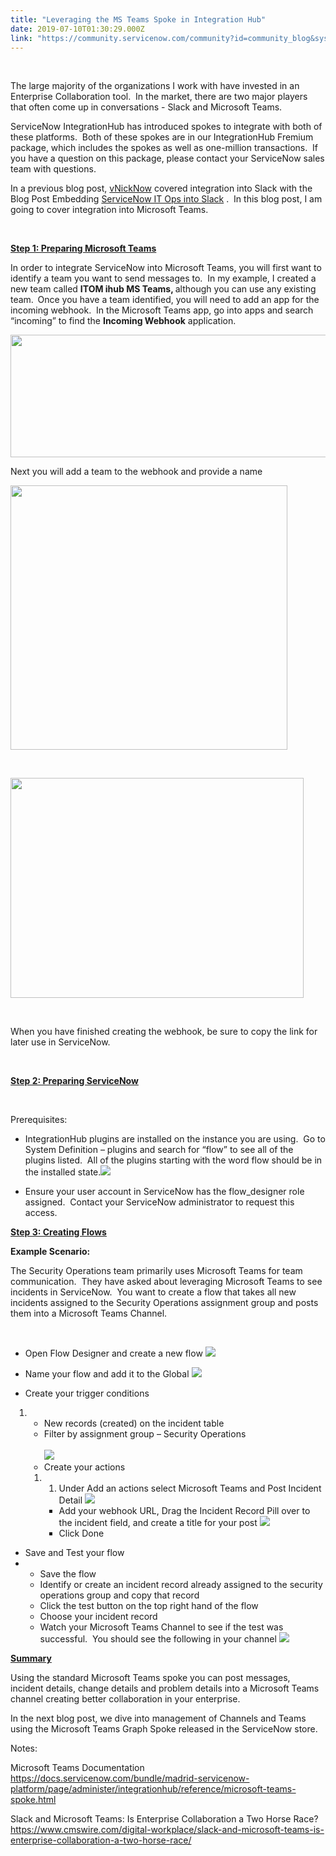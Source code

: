 ```yaml
---
title: "Leveraging the MS Teams Spoke in Integration Hub"
date: 2019-07-10T01:30:29.000Z
link: "https://community.servicenow.com/community?id=community_blog&sys_id=3ca3a969db62bfc0d82ffb2439961962"
---
```

<p> </p>
<p><span style="font-weight: 400;">The large majority of the organizations I work with have invested in an Enterprise Collaboration tool.  In the market, there are two major players that often come up in conversations</span><span style="font-weight: 400;"> - </span><span style="font-weight: 400;">Slack and Microsoft Teams.  <br /></span></p>
<p><span style="font-weight: 400;">ServiceNow IntegrationHub has introduced spokes to integrate with both of these platforms.  Both of these spokes are in our IntegrationHub Fremium package</span><span style="font-weight: 400;">, </span><span style="font-weight: 400;">which includes the spokes as well as </span><span style="font-weight: 400;">one-</span><span style="font-weight: 400;">million transactions.  If you have a question on this package, please contact your ServiceNow sales team with questions.  <br /></span></p>
<p><span style="font-weight: 400;">In a previous blog post, </span><a href="https://community.servicenow.com/community?id&#61;community_user_profile&amp;user&#61;86001225db581fc09c9ffb651f9619ab" rel="nofollow"><span style="font-weight: 400;">vNickNow</span></a><span style="font-weight: 400;"> covered integration into Slack with the Blog Post Embedding </span><a href="https://community.servicenow.com/community?id&#61;community_blog&amp;sys_id&#61;d97f2f52dbd82300d58ea345ca961914" rel="nofollow"><span style="font-weight: 400;">ServiceNow IT Ops into Slack</span></a><span style="font-weight: 400;"> .  In this blog post, I am going to cover integration into Microsoft Teams.  <br /></span></p>
<p> </p>
<p><span style="text-decoration: underline;"><strong>Step 1: Preparing Microsoft Teams</strong></span></p>
<p><span style="font-weight: 400;">In order to integrate ServiceNow into Microsoft Teams, you will first want to identify a team you want to send messages to.  In my example, I created a new team called </span><strong>ITOM ihub MS Teams, </strong><span style="font-weight: 400;">although you can use any existing team.</span><strong>  </strong><span style="font-weight: 400;">Once you have a team identified, you will need to add an app for the incoming webhook.  In the Microsoft Teams app</span><span style="font-weight: 400;">, </span><span style="font-weight: 400;">go into apps and search </span><span style="font-weight: 400;">“</span><span style="font-weight: 400;">incoming</span><span style="font-weight: 400;">”</span><span style="font-weight: 400;"> to find the </span><strong>Incoming Webhook</strong><span style="font-weight: 400;"> application.  </span></p>
<p><img style="max-width: 100%; max-height: 480px;" src="https://community.servicenow.com/fca02e44db32f7c01cd8a345ca9619fb.iix" width="644" height="196" /></p>
<p>Next you will add a team to the webhook and provide a name</p>
<p><img style="max-width: 100%; max-height: 480px;" src="https://community.servicenow.com/9bc0ae48db32f7c01cd8a345ca961947.iix" width="443" height="423" /></p>
<p> </p>
<p><img style="max-width: 100%; max-height: 480px;" src="https://community.servicenow.com/50f0e28cdb32f7c01cd8a345ca9619f6.iix" width="469" height="352" /></p>
<p> </p>
<p>When you have finished creating the webhook, be sure to copy the link for later use in ServiceNow.</p>
<p> </p>
<p><strong><u>Step 2: Preparing ServiceNow</u></strong></p>
<p> </p>
<p>Prerequisites:</p>
<ul><li>IntegrationHub plugins are installed on the instance you are using.  Go to System Definition – plugins and search for “flow” to see all of the plugins listed.  All of the plugins starting with the word flow should be in the installed state.<img style="max-width: 100%; max-height: 480px;" src="https://community.servicenow.com/b1316ac0db72f7c01cd8a345ca9619b6.iix" /></li></ul>
<ul><li>Ensure your user account in ServiceNow has the flow_designer role assigned.  Contact your ServiceNow administrator to request this access.</li></ul>
<p><strong><span style="text-decoration: underline;">Step 3: Creating Flows</span> </strong></p>
<p><strong>Example Scenario:</strong></p>
<p>The Security Operations team primarily uses Microsoft Teams for team communication.  They have asked about leveraging Microsoft Teams to see incidents in ServiceNow.  You want to create a flow that takes all new incidents assigned to the Security Operations assignment group and posts them into a Microsoft Teams Channel. </p>
<p> </p>
<ul><li>Open Flow Designer and create a new flow <img style="max-width: 100%; max-height: 480px;" src="https://community.servicenow.com/05912ac8db72f7c01cd8a345ca961992.iix" /></li></ul>
<ul><li>Name your flow and add it to the Global <img style="max-width: 100%; max-height: 480px;" src="https://community.servicenow.com/09b12200dbb2f7c01cd8a345ca961934.iix" /></li></ul>
<ul><li>Create your trigger conditions</li></ul>
<ol style="padding-left: 30px;"><li><ul><li>New records (created) on the incident table</li></ul>
<ul><li>Filter by assignment group – Security Operations <br /><br /><img style="max-width: 100%; max-height: 480px;" src="https://community.servicenow.com/6912aec4dbb2f7c01cd8a345ca961945.iix" /></li></ul>
<ul><li>Create your actions</li></ul>
<ol><li><ol><li>Under Add an actions select Microsoft Teams and Post Incident Detail <img style="max-width: 100%; max-height: 480px;" src="https://community.servicenow.com/5bd2a248dbf2f7c01cd8a345ca96196a.iix" /></li></ol>
<ul><li>Add your webhook URL, Drag the Incident Record Pill over to the incident field, and create a title for your post <img style="max-width: 100%; max-height: 480px;" src="https://community.servicenow.com/f303e2c8dbf2f7c01cd8a345ca96191e.iix" /></li></ul>
<ul><li>Click Done</li></ul>
</li></ol>
</li></ol>
<ul><li>Save and Test your flow</li><li><ul><li>Save the flow</li><li>Identify or create an incident record already assigned to the security operations group and copy that record</li><li>Click the test button on the top right hand of the flow</li><li>Choose your incident record</li><li>Watch your Microsoft Teams Channel to see if the test was successful.  You should see the following in your channel <img style="max-width: 100%; max-height: 480px;" src="https://community.servicenow.com/47536ec0db36f7c01cd8a345ca9619dd.iix" /></li></ul>
</li></ul>
<p><span style="text-decoration: underline;"><strong>Summary</strong></span></p>
<p>Using the standard Microsoft Teams spoke you can post messages, incident details, change details and problem details into a Microsoft Teams channel creating better collaboration in your enterprise.</p>
<p>In the next blog post, we dive into management of Channels and Teams using the Microsoft Teams Graph Spoke released in the ServiceNow store.</p>
<p>Notes:</p>
<p>Microsoft Teams Documentation<br /> <a href="https://docs.servicenow.com/bundle/madrid-servicenow-platform/page/administer/integrationhub/reference/microsoft-teams-spoke.html" rel="nofollow">https://docs.servicenow.com/bundle/madrid-servicenow-platform/page/administer/integrationhub/reference/microsoft-teams-spoke.html</a></p>
<p>Slack and Microsoft Teams: Is Enterprise Collaboration a Two Horse Race? <a href="https://www.cmswire.com/digital-workplace/slack-and-microsoft-teams-is-enterprise-collaboration-a-two-horse-race/" rel="nofollow">https://www.cmswire.com/digital-workplace/slack-and-microsoft-teams-is-enterprise-collaboration-a-two-horse-race/</a></p>
<p style="padding-left: 30px;"> </p>